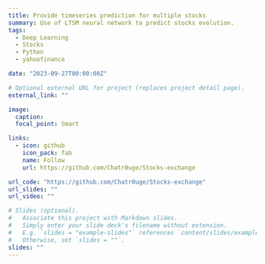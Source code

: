 ```yaml
---
title: Provide timeseries prediction for multiple stocks
summary: Use of LTSM neural network to predict stocks evolution.
tags:
  - Deep Learning
  - Stocks
  - Python
  - yahoofinance

date: "2023-09-27T00:00:00Z"

# Optional external URL for project (replaces project detail page).
external_link: ""

image:
  caption:
  focal_point: Smart

links:
  - icon: github
    icon_pack: fab
    name: Follow
    url: https://github.com/Chatr0uge/Stocks-exchange

url_code: "https://github.com/Chatr0uge/Stocks-exchange"
url_slides: ""
url_video: ""

# Slides (optional).
#   Associate this project with Markdown slides.
#   Simply enter your slide deck's filename without extension.
#   E.g. `slides = "example-slides"` references `content/slides/example-slides.md`.
#   Otherwise, set `slides = ""`.
slides: ""
---
```

